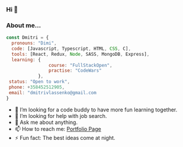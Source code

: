 ### Hi 👋

### About me...  

```javascript
const Dmitri = {
  pronouns: "Dimi",
  code: [Javascript, Typescript, HTML, CSS, C],
  tools: [React, Redux, Node, SASS, MongoDB, Express],
  learning: {
                course: "FullStackOpen",
                practise: "CodeWars"
            },
 status: "Open to work",
 phone: +358452512905,
 email: "dmitrivlassenko@gmail.com
}
```

- 👋 I’m looking for a code buddy to have more fun learning together.
- 🤔 I’m looking for help with job search.
- 💬 Ask me about anything.
- 📫 How to reach me: [Portfolio Page](https://dmitri.fi)
- ⚡ Fun fact: The best ideas come at night.

